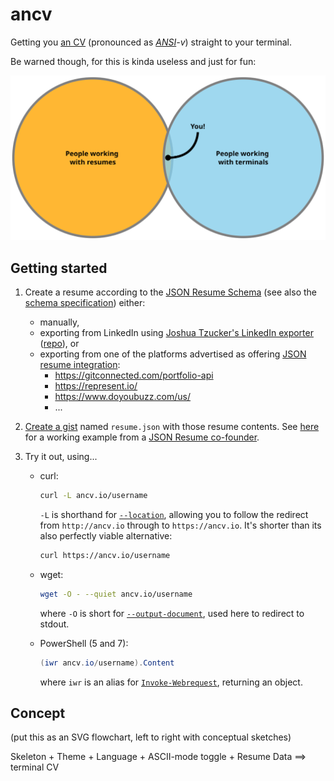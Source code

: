 # ancv

Getting you [an CV](https://www.youtube.com/watch?v=mJUtMEJdvqM) (pronounced as *[ANSI](https://en.wikipedia.org/wiki/ANSI_escape_code)-v*) straight to your terminal.

Be warned though, for this is kinda useless and just for fun:

![Users Venn diagram](docs/images/users-venn.svg)

## Getting started

1. Create a resume according to the [JSON Resume Schema](https://jsonresume.org/schema/) (see also the [schema specification](https://github.com/jsonresume/resume-schema/blob/master/schema.json)) either:

   - manually,
   - exporting from LinkedIn using [Joshua Tzucker's LinkedIn exporter](https://joshuatz.com/projects/web-stuff/linkedin-profile-to-json-resume-exporter/) ([repo](https://github.com/joshuatz/linkedin-to-jsonresume)), or
   - exporting from one of the platforms advertised as offering [JSON resume integration](https://jsonresume.org/schema/):
     - <https://gitconnected.com/portfolio-api>
     - <https://represent.io/>
     - <https://www.doyoubuzz.com/us/>
     - ...
2. [Create a gist](https://gist.github.com/) named `resume.json` with those resume contents.
   See [here](https://gist.github.com/thomasdavis/c9dcfa1b37dec07fb2ee7f36d7278105) for a working example from a [JSON Resume co-founder](https://github.com/orgs/jsonresume/people).
3. Try it out, using...
   - curl:

      ```bash
      curl -L ancv.io/username
      ```

      `-L` is shorthand for [`--location`](https://curl.se/docs/manpage.html), allowing you to follow the redirect from `http://ancv.io` through to `https://ancv.io`.
      It's shorter than its also perfectly viable alternative:

      ```bash
      curl https://ancv.io/username
      ```

   - wget:

     ```bash
     wget -O - --quiet ancv.io/username
     ```

     where `-O` is short for [`--output-document`](https://linux.die.net/man/1/wget), used here to redirect to stdout.

   - PowerShell (5 and 7):

     ```powershell
     (iwr ancv.io/username).Content
     ```

     where `iwr` is an alias for [`Invoke-Webrequest`](https://docs.microsoft.com/en-us/powershell/module/microsoft.powershell.utility/invoke-webrequest?view=powershell-7.2), returning an object.

## Concept

(put this as an SVG flowchart, left to right with conceptual sketches)

Skeleton + Theme + Language + ASCII-mode toggle + Resume Data ==> terminal CV
